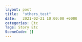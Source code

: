 ```yaml
---
layout: post
title:  "others_test"
date:   2021-02-21 10:00:00 +0000
categories: Etc
Tags: Story Etc
SceneCode: []
---
```

